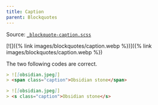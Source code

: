 ```yaml
---
title: Caption
parent: Blockquotes
---
```


Source: [`_blockquote-caption.scss`](https://github.com/ElsaTam/obsidian-fancy-a-story/blob/main/scss/editor/blockquotes/_blockquote-caption.scss)

[![]({% link images/blockquotes/caption.webp %})]({% link images/blockquotes/caption.webp %})

The two following codes are correct.

```markdown
> ![[obsidian.jpeg]]
> <span class="caption">Obsidian stone</span>
```

```markdown
> ![[obsidian.jpeg]]
> <s class="caption">Obsidian stone</s>
```